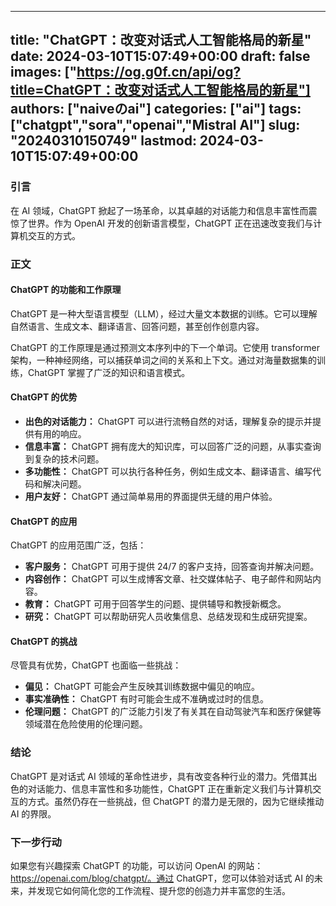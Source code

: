 
---
title: "ChatGPT：改变对话式人工智能格局的新星"
date: 2024-03-10T15:07:49+00:00
draft: false
images: ["https://og.g0f.cn/api/og?title=ChatGPT：改变对话式人工智能格局的新星"]
authors: ["naiveのai"]
categories: ["ai"]
tags: ["chatgpt","sora","openai","Mistral AI"]
slug: "20240310150749"
lastmod: 2024-03-10T15:07:49+00:00
---
### 引言

在 AI 领域，ChatGPT 掀起了一场革命，以其卓越的对话能力和信息丰富性而震惊了世界。作为 OpenAI 开发的创新语言模型，ChatGPT 正在迅速改变我们与计算机交互的方式。

### 正文

#### ChatGPT 的功能和工作原理

ChatGPT 是一种大型语言模型（LLM），经过大量文本数据的训练。它可以理解自然语言、生成文本、翻译语言、回答问题，甚至创作创意内容。

ChatGPT 的工作原理是通过预测文本序列中的下一个单词。它使用 transformer 架构，一种神经网络，可以捕获单词之间的关系和上下文。通过对海量数据集的训练，ChatGPT 掌握了广泛的知识和语言模式。

#### ChatGPT 的优势

* **出色的对话能力：** ChatGPT 可以进行流畅自然的对话，理解复杂的提示并提供有用的响应。
* **信息丰富：** ChatGPT 拥有庞大的知识库，可以回答广泛的问题，从事实查询到复杂的技术问题。
* **多功能性：** ChatGPT 可以执行各种任务，例如生成文本、翻译语言、编写代码和解决问题。
* **用户友好：** ChatGPT 通过简单易用的界面提供无缝的用户体验。

#### ChatGPT 的应用

ChatGPT 的应用范围广泛，包括：

* **客户服务：** ChatGPT 可用于提供 24/7 的客户支持，回答查询并解决问题。
* **内容创作：** ChatGPT 可以生成博客文章、社交媒体帖子、电子邮件和网站内容。
* **教育：** ChatGPT 可用于回答学生的问题、提供辅导和教授新概念。
* **研究：** ChatGPT 可以帮助研究人员收集信息、总结发现和生成研究提案。

#### ChatGPT 的挑战

尽管具有优势，ChatGPT 也面临一些挑战：

* **偏见：** ChatGPT 可能会产生反映其训练数据中偏见的响应。
* **事实准确性：** ChatGPT 有时可能会生成不准确或过时的信息。
* **伦理问题：** ChatGPT 的广泛能力引发了有关其在自动驾驶汽车和医疗保健等领域潜在危险使用的伦理问题。

### 结论

ChatGPT 是对话式 AI 领域的革命性进步，具有改变各种行业的潜力。凭借其出色的对话能力、信息丰富性和多功能性，ChatGPT 正在重新定义我们与计算机交互的方式。虽然仍存在一些挑战，但 ChatGPT 的潜力是无限的，因为它继续推动 AI 的界限。

### 下一步行动

如果您有兴趣探索 ChatGPT 的功能，可以访问 OpenAI 的网站：https://openai.com/blog/chatgpt/。通过 ChatGPT，您可以体验对话式 AI 的未来，并发现它如何简化您的工作流程、提升您的创造力并丰富您的生活。